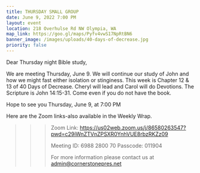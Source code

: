 ```yaml
---
title: THURSDAY SMALL GROUP
date: June 9, 2022 7:00 PM
layout: event
location: 218 Overhulse Rd NW Olympia, WA
map_link: https://goo.gl/maps/Pyfv4vwS17NpRtBN6
banner_image: /images/uploads/40-days-of-decrease.jpg
priority: false
---
```

Dear Thursday night Bible study,

<!--StartFragment-->

We are meeting Thursday, June 9. We will continue our study of John and how we might fast either isolation or stinginess. This week is Chapter 12 & 13 of 40 Days of Decrease. Cheryl will lead and Carol will do Devotions. The Scripture is John 14:15-31. Come even if you do not have the book.

<!--EndFragment-->Hope to see you Thursday, June 9, at 7:00 PM

Here are the Zoom links-also available in the Weekly Wrap.

<!--\\\\\\\\\\\\\\\\\\\\\[if !supportLineBreakNewLine]-->

<!--\\\\\\\\\\\\\\\\\\\\\[endif]-->

<!--EndFragment-->

> > > Zoom Link: <https://us02web.zoom.us/j/86580263547?pwd=c29iWnZTVnZPSXR0YnhVUE8rbzRKZz09>
> > >
> > > Meeting ID: 6988 2800 70
> > > Passcode: 011904
> > >
> > > For more information please contact us at admin@cornerstonepres.net